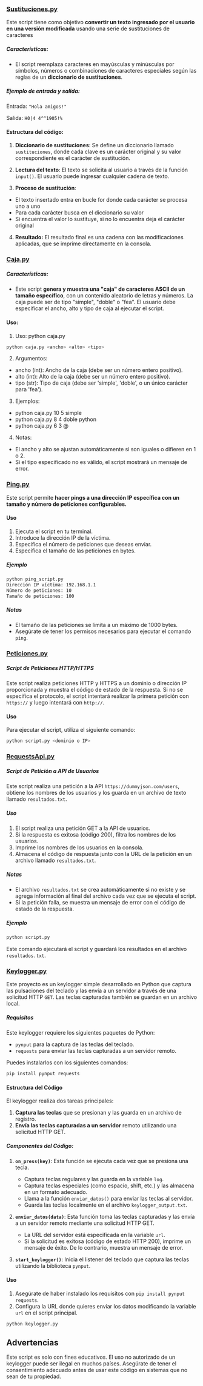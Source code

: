 
### [Sustituciones.py](https://github.com/JCreiv/Python_exercises/blob/master/sustituciones.py)

Este script tiene como objetivo **convertir un texto ingresado por el usuario en una versión modificada** usando una serie de sustituciones de caracteres 


##### Características:

- El script reemplaza caracteres en mayúsculas y minúsculas por símbolos, números o combinaciones de caracteres especiales según las reglas de un **diccionario de sustituciones**.

##### Ejemplo de entrada y salida:

Entrada:
`"Hola amigos!"`

Salida:
``H0|4 4^^1905!%``
#### Estructura del código:

1. **Diccionario de sustituciones**: Se define un diccionario llamado `sustituciones`, donde cada clave es un carácter original y su valor correspondiente es el carácter de sustitución.

2. **Lectura del texto**: El texto se solicita al usuario a través de la función `input()`. El usuario puede ingresar cualquier cadena de texto.
3. **Proceso de sustitución**:
- El texto insertado entra en bucle for donde cada carácter se procesa uno a uno
- Para cada carácter busca en el diccionario su valor
- Si encuentra el valor lo sustituye, si no lo encuentra deja el carácter original
4. **Resultado:** El resultado final es una cadena con las modificaciones aplicadas, que se imprime directamente en la consola.


### [Caja.py](https://github.com/JCreiv/Python_exercises/blob/master/caja.py)


##### Características:

- Este script **genera y muestra una "caja" de caracteres ASCII de un tamaño específico**, con un contenido aleatorio de letras y números. La caja puede ser de tipo "simple", "doble" o "fea". El usuario debe especificar el ancho, alto y tipo de caja al ejecutar el script.

#### Uso:

1. Uso: python caja.py 
```bash
python caja.py <ancho> <alto> <tipo>
```

2. Argumentos: 
- ancho (int): Ancho de la caja (debe ser un número entero positivo). 
- alto (int): Alto de la caja (debe ser un número entero positivo). 
- tipo (str): Tipo de caja (debe ser 'simple', 'doble', o un único carácter para 'fea'). 
3. Ejemplos: 
- python caja.py 10 5 simple  
- python caja.py 8 4 doble python 
- python caja.py 6 3 @ 
4. Notas: 
- El ancho y alto se ajustan automáticamente si son iguales o difieren en 1 o 2. 
- Si el tipo especificado no es válido, el script mostrará un mensaje de error. 

### [Ping.py](https://github.com/JCreiv/Python_exercises/blob/master/ping.py)

Este script permite **hacer pings a una dirección IP específica con un tamaño y número de peticiones configurables.**

#### Uso 
1. Ejecuta el script en tu terminal. 
2. Introduce la dirección IP de la víctima. 
3. Especifica el número de peticiones que deseas enviar. 
4. Especifica el tamaño de las peticiones en bytes.

##### Ejemplo


```bash
python ping_script.py 
Dirección IP víctima: 192.168.1.1 
Número de peticiones: 10 
Tamaño de peticiones: 100
```

##### Notas 
- El tamaño de las peticiones se limita a un máximo de 1000 bytes. 
- Asegúrate de tener los permisos necesarios para ejecutar el comando `ping`.


### [Peticiones.py](https://github.com/JCreiv/Python_exercises/blob/master/peticiones.py)

##### Script de Peticiones HTTP/HTTPS

Este script realiza peticiones HTTP y HTTPS a un dominio o dirección IP proporcionada y muestra el código de estado de la respuesta. Si no se especifica el protocolo, el script intentará realizar la primera petición con `https://` y luego intentará con `http://`.

#### Uso

Para ejecutar el script, utiliza el siguiente comando:

```bash
python script.py <dominio o IP>
```

### [RequestsApi.py](https://github.com/JCreiv/Python_exercises/blob/master/RequestsApi.py)

##### Script de Petición a API de Usuarios

Este script realiza una petición a la API `https://dummyjson.com/users`, obtiene los nombres de los usuarios y los guarda en un archivo de texto llamado `resultados.txt`.

##### Uso

1. El script realiza una petición GET a la API de usuarios.
2. Si la respuesta es exitosa (código 200), filtra los nombres de los usuarios.
3. Imprime los nombres de los usuarios en la consola.
4. Almacena el código de respuesta junto con la URL de la petición en un archivo llamado `resultados.txt`.

##### Notas

- El archivo `resultados.txt` se crea automáticamente si no existe y se agrega información al final del archivo cada vez que se ejecuta el script.
- Si la petición falla, se muestra un mensaje de error con el código de estado de la respuesta.

##### Ejemplo

```bash
python script.py
```


Este comando ejecutará el script y guardará los resultados en el archivo `resultados.txt`.


### [Keylogger.py](https://github.com/JCreiv/Python_exercises/blob/master/Keylogger.py)

Este proyecto es un keylogger simple desarrollado en Python que captura las pulsaciones del teclado y las envía a un servidor a través de una solicitud HTTP `GET`. Las teclas capturadas también se guardan en un archivo local.

##### Requisitos

Este keylogger requiere los siguientes paquetes de Python:

- `pynput` para la captura de las teclas del teclado.
- `requests` para enviar las teclas capturadas a un servidor remoto.

Puedes instalarlos con los siguientes comandos:

```bash
pip install pynput requests
```

#### Estructura del Código

El keylogger realiza dos tareas principales:

1. **Captura las teclas** que se presionan y las guarda en un archivo de registro.
2. **Envía las teclas capturadas a un servidor** remoto utilizando una solicitud HTTP GET.

##### Componentes del Código:

1. **`on_press(key)`**: Esta función se ejecuta cada vez que se presiona una tecla.
    
    - Captura teclas regulares y las guarda en la variable `log`.
    - Captura teclas especiales (como espacio, shift, etc.) y las almacena en un formato adecuado.
    - Llama a la función `enviar_datos()` para enviar las teclas al servidor.
    - Guarda las teclas localmente en el archivo `keylogger_output.txt`.
2. **`enviar_datos(data)`**: Esta función toma las teclas capturadas y las envía a un servidor remoto mediante una solicitud HTTP GET.
    
    - La URL del servidor está especificada en la variable `url`.
    - Si la solicitud es exitosa (código de estado HTTP 200), imprime un mensaje de éxito. De lo contrario, muestra un mensaje de error.
3. **`start_keylogger()`**: Inicia el listener del teclado que captura las teclas utilizando la biblioteca `pynput`.
    

#### Uso

1. Asegúrate de haber instalado los requisitos con `pip install pynput requests`.
2. Configura la URL donde quieres enviar los datos modificando la variable `url` en el script principal.

```bash
python keylogger.py
```


## Advertencias

Este script es solo con fines educativos. El uso no autorizado de un keylogger puede ser ilegal en muchos países. Asegúrate de tener el consentimiento adecuado antes de usar este código en sistemas que no sean de tu propiedad.
